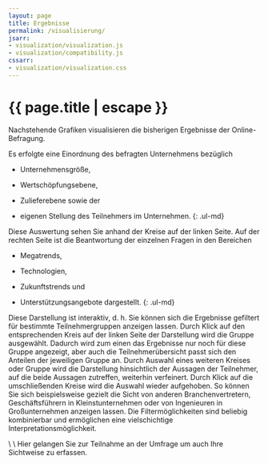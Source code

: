 ```yaml
---
layout: page
title: Ergebnisse
permalink: /visualisierung/
jsarr:
- visualization/visualization.js
- visualization/compatibility.js
cssarr:
- visualization/visualization.css
---
```


<h1 class="page-title">{{ page.title | escape }}</h1>

Nachstehende Grafiken visualisieren die bisherigen Ergebnisse der Online-Befragung.

Es erfolgte eine Einordnung des befragten Unternehmens bezüglich 

- Unternehmensgröße,

- Wertschöpfungsebene,

- Zulieferebene sowie der

- eigenen Stellung des Teilnehmers im Unternehmen.
{: .ul-md}

Diese Auswertung sehen Sie anhand der Kreise auf der linken Seite.
Auf der rechten Seite ist die Beantwortung der einzelnen Fragen in den Bereichen

- Megatrends,

- Technologien,

- Zukunftstrends und

- Unterstützungsangebote dargestellt.
{: .ul-md}

Diese Darstellung ist interaktiv, d. h. Sie können sich die Ergebnisse gefiltert für bestimmte Teilnehmergruppen anzeigen lassen. Durch Klick auf den entsprechenden Kreis auf der linken Seite der Darstellung wird die Gruppe ausgewählt. Dadurch wird zum einen das Ergebnisse nur noch für diese Gruppe angezeigt, aber auch die Teilnehmerübersicht passt sich den Anteilen der jeweiligen Gruppe an.
Durch Auswahl eines weiteren Kreises oder Gruppe wird die Darstellung hinsichtlich der Aussagen der Teilnehmer, auf die beide Aussagen zutreffen, weiterhin verfeinert. 
Durch Klick auf die umschließenden Kreise wird die Auswahl wieder aufgehoben.
So können Sie sich beispielsweise gezielt die Sicht von anderen Branchenvertretern, Geschäftsführern in Kleinstunternehmen oder von Ingenieuren in Großunternehmen anzeigen lassen. Die Filtermöglichkeiten sind beliebig kombinierbar und ermöglichen eine vielschichtige Interpretationsmöglichkeit.


<div id="karobau_viz"></div>
<div id="viz_compat"></div>



 \\
 \\
Hier gelangen Sie zur Teilnahme an der Umfrage um auch Ihre Sichtweise zu erfassen.
